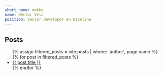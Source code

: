 ```yaml
---
short_name: makko
name: Héctor Vela
position: Senior Developer en Wizeline
---
```



<h2>Posts</h2>
<ul>
  {% assign filtered_posts = site.posts | where: 'author', page.name %}
  {% for post in filtered_posts %}
    <li><a href="{{ post.url }}">{{ post.title }}</a></li>
  {% endfor %}
</ul>

